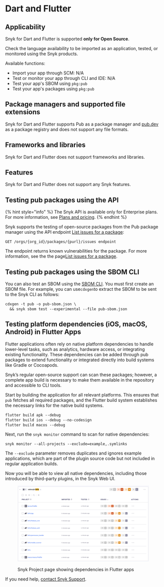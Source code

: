 # Dart and Flutter

## Applicability

Snyk for Dart and Flutter is supported **only for Open Source**.

Check the language availability to be imported as an application, tested, or monitored using the Snyk products.

Available functions:

* Import your app through SCM: N/A
* Test or monitor your app through CLI and IDE: N/A
* Test your app's SBOM using `pkg:pub`
* Test your app's packages using `pkg:pub`

## Package managers and supported file extensions

Snyk for Dart and Flutter supports Pub as a package manager and [pub.dev](https://pub.dev/) as a package registry and does not support any file formats.

## Frameworks and libraries

Snyk for Dart and Flutter does not support frameworks and libraries.

## Features

Snyk for Dart and Flutter does not support any Snyk features.

## Testing pub packages using the API

{% hint style="info" %}
The Snyk API is available only for Enterprise plans. For more information, see [Plans and pricing](https://snyk.io/plans).
{% endhint %}

Snyk supports the testing of open-source packages from the Pub package manager using the API endpoint [List issues for a package](../snyk-api/reference/issues.md#orgs-org_id-packages-purl-issues):

```
GET /orgs/{org_id}/packages/{purl}/issues endpoint
```

The endpoint returns known vulnerabilities for the package. For more information, see the the page[List issues for a package](../snyk-api/how-to-use-snyk-sbom-and-list-issues-apis/list-issues-for-a-package.md).

## Testing pub packages using the SBOM CLI

You can also test an SBOM using the [SBOM CLI](../snyk-cli/commands/sbom.md). You must first create an SBOM file. For example, you can use`cdxgen`to extract the SBOM to be sent to the Snyk CLI as follows:

```
cdxgen -t pub -o pub-sbom.json \
  && snyk sbom test --experimental --file pub-sbom.json
```

## Testing platform dependencies (iOS, macOS, Android) in Flutter Apps

Flutter applications often rely on native platform dependencies to handle lower-level tasks, such as analytics, hardware access, or integrating existing functionality. These dependencies can be added through pub packages to extend functionality or integrated directly into build systems like Gradle or Cocoapods.

Snyk’s regular open-source support can scan these packages; however, a complete app build is necessary to make them available in the repository and accessible to CLI tools.

Start by building the application for all relevant platforms. This ensures that `pub` fetches all required packages, and the Flutter build system establishes the necessary links for the native build systems.

```
flutter build apk --debug
flutter build ios --debug --no-codesign
flutter build macos --debug
```

Next, run the `snyk monitor` command to scan for native dependencies:

```
snyk monitor --all-projects --exclude=example,.symlinks
```

The `--exclude` parameter removes duplicates and ignores example applications, which are part of the plugin source code but not included in regular application builds.

Now you will be able to view all native dependencies, including those introduced by third-party plugins, in the Snyk Web UI.

<figure><img src="../.gitbook/assets/image (571).png" alt=""><figcaption><p>Snyk Project page showing dependencies in Flutter apps</p></figcaption></figure>

If you need help, [contact Snyk Support](https://support.snyk.io).





